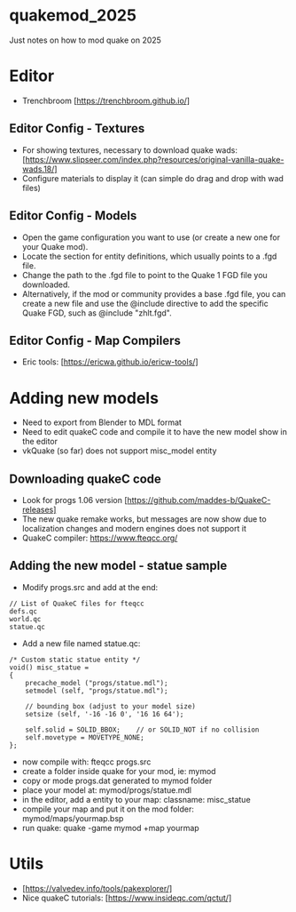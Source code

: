 # quakemod_2025
Just notes on how to mod quake on 2025

# Editor

- Trenchbroom [https://trenchbroom.github.io/]

## Editor Config - Textures

- For showing textures, necessary to download quake wads: [https://www.slipseer.com/index.php?resources/original-vanilla-quake-wads.18/]
- Configure materials to display it (can simple do drag and drop with wad files)

## Editor Config - Models
- Open the game configuration you want to use (or create a new one for your Quake mod).
- Locate the section for entity definitions, which usually points to a .fgd file.
- Change the path to the .fgd file to point to the Quake 1 FGD file you downloaded.
- Alternatively, if the mod or community provides a base .fgd file, you can create a new file and use the @include directive to add the specific Quake FGD, such as @include "zhlt.fgd".

## Editor Config - Map Compilers
- Eric tools: [https://ericwa.github.io/ericw-tools/]

# Adding new models

- Need to export from Blender to MDL format
- Need to edit quakeC code and compile it to have the new model show in the editor
- vkQuake (so far) does not support misc_model entity

## Downloading quakeC code

- Look for progs 1.06 version [https://github.com/maddes-b/QuakeC-releases]
- The new quake remake works, but messages are now show due to localization changes and modern engines does not support it
- QuakeC compiler: https://www.fteqcc.org/

## Adding the new model - statue sample

- Modify progs.src and add at the end:
~~~
// List of QuakeC files for fteqcc
defs.qc
world.qc
statue.qc
~~~
- Add a new file named statue.qc:
~~~
/* Custom static statue entity */
void() misc_statue =
{
    precache_model ("progs/statue.mdl");
    setmodel (self, "progs/statue.mdl");

    // bounding box (adjust to your model size)
    setsize (self, '-16 -16 0', '16 16 64');

    self.solid = SOLID_BBOX;    // or SOLID_NOT if no collision
    self.movetype = MOVETYPE_NONE;
};
~~~
- now compile with: fteqcc progs.src
- create a folder inside quake for your mod, ie: mymod
- copy or mode progs.dat generated to mymod folder
- place your model at: mymod/progs/statue.mdl
- in the editor, add a entity to your map: classname: misc_statue
- compile your map and put it on the mod folder: mymod/maps/yourmap.bsp
- run quake: quake -game mymod +map yourmap

# Utils

- [https://valvedev.info/tools/pakexplorer/]
- Nice quakeC tutorials: [https://www.insideqc.com/qctut/]
  
